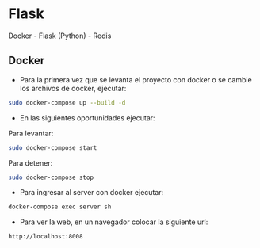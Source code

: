 # Flask

Docker - Flask (Python) - Redis

## Docker

- Para la primera vez que se levanta el proyecto con docker o se cambie los archivos de docker, ejecutar:
 
```bash
sudo docker-compose up --build -d
```

- En las siguientes oportunidades ejecutar:

Para levantar:
```bash
sudo docker-compose start
```
Para detener:
```bash
sudo docker-compose stop
```

- Para ingresar al server con docker ejecutar:
```bash
docker-compose exec server sh
```

- Para ver la web, en un navegador colocar la siguiente url:
```bash
http://localhost:8008
```